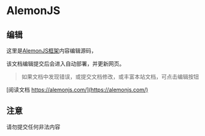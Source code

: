 # AlemonJS

## 编辑

这里是[AlemonJS框架](https://github.com/lemonade-lab/alemonjs)内容编辑源码，

该文档编辑提交后会进入自动部署，并更新网页。

> 如果文档中发现错误，或提交文档修改，或丰富本站文档，可点击编辑按钮

[阅读文档 https://alemonjs.com/](https://alemonjs.com/)

## 注意

请勿提交任何非法内容
